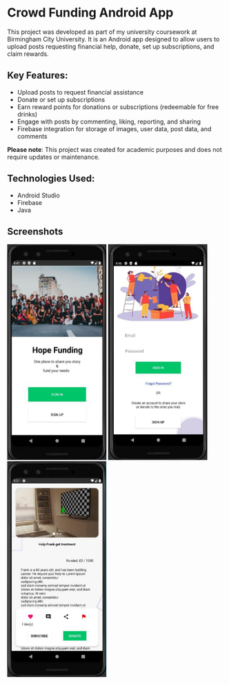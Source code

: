 # Crowd Funding Android App

This project was developed as part of my university coursework at Birmingham City University. It is an Android app designed to allow users to upload posts requesting financial help, donate, set up subscriptions, and claim rewards.

## Key Features:
- Upload posts to request financial assistance
- Donate or set up subscriptions
- Earn reward points for donations or subscriptions (redeemable for free drinks)
- Engage with posts by commenting, liking, reporting, and sharing
- Firebase integration for storage of images, user data, post data, and comments

**Please note**: This project was created for academic purposes and does not require updates or maintenance.

## Technologies Used:
- Android Studio
- Firebase
- Java


## Screenshots
<img src="images/homeScreenScreenshot.png" alt="App Screenshot 1" width="230" height="500"/>
<img src="images/loginScreenshot.png" alt="App Screenshot 2" width="230" height="500"/>
<img src="images/postScreenshot.png" alt="App Screenshot 3" width="230" height="500"/>


